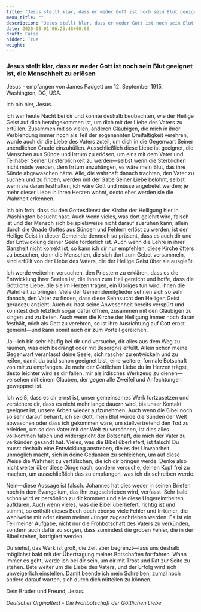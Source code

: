 ```yaml
---
title: "Jesus stellt klar, dass er weder Gott ist noch sein Blut geeignet ist, die Menschheit zu erlösen"
menu_title: ""
description: "Jesus stellt klar, dass er weder Gott ist noch sein Blut geeignet ist, die Menschheit zu erlösen"
date: 2020-08-01 06:25:48+00:60
draft: False
hidden: True
weight:
---
```

### Jesus stellt klar, dass er weder Gott ist noch sein Blut geeignet ist, die Menschheit zu erlösen

Jesus - empfangen von James Padgett am 12. September 1915, Washington, DC, USA.

Ich bin hier, Jesus.

Ich war heute Nacht bei dir und konnte deshalb beobachten, wie der Heilige Geist auf dich herabgekommen ist, um dich mit der Liebe des Vaters zu erfüllen. Zusammen mit so vielen, anderen Gläubigen, die mich in ihrer Verblendung immer noch als Teil der sogenannten Dreifaltigkeit verehren, wurde auch dir die Liebe des Vaters zuteil, um dich in die Gegenwart Seiner unendlichen Gnade einzuhüllen. Ausschließlich diese Liebe ist geeignet, die Menschen aus Sünde und Irrtum zu erlösen, um eins mit dem Vater und Teilhaber Seiner Unsterblichkeit zu werden—selbst wenn die Sterblichen nicht müde werden, dem Irrtum anzuhängen, es wäre mein Blut, das ihre Sünde abgewaschen hätte. Alle, die wahrhaft danach trachten, den Vater zu suchen und zu finden, werden mit der Gabe Seiner Liebe belohnt, selbst wenn sie daran festhalten, ich wäre Gott und müsse angebetet werden; je mehr dieser Liebe in ihren Herzen wohnt, desto eher werden sie die Wahrheit erkennen.

Ich bin froh, dass du den Gottesdienst der Kirche der Heiligung hier in Washington besucht hast. Auch wenn vieles, was dort gelehrt wird, falsch ist und der Mensch sich beispielsweise nicht darauf ausruhen kann, allein durch die Gnade Gottes aus Sünden und Fehlern erlöst zu werden, ist der Heilige Geist in dieser Gemeinde dennoch so präsent, dass es auch dir und der Entwicklung deiner Seele förderlich ist. Auch wenn die Lehre in ihrer Ganzheit nicht korrekt ist, so kann ich dir nur empfehlen, diese Kirche öfters zu besuchen, denn die Menschen, die sich dort zum Gebet versammeln, sind erfüllt von der Liebe des Vaters, die der Heilige Geist über sie ausgießt.  

Ich werde weiterhin versuchen, den Priestern zu erklären, dass es die Entwicklung ihrer Seelen ist, die ihnen zum Heil gereicht und hoffe, dass die Göttliche Liebe, die sie im Herzen tragen, ein Übriges tun wird, ihnen die Wahrheit zu bringen. Viele der Gemeindemitglieder sehnen sich so sehr danach, den Vater zu finden, dass diese Sehnsucht den Heiligen Geist geradezu anzieht. Auch du hast seine Anwesenheit bereits verspürt und konntest dich letztlich sogar dafür öffnen, zusammen mit den Gläubigen zu singen und zu beten. Auch wenn die Kirche der Heiligung immer noch daran festhält, mich als Gott zu verehren, so ist ihre Ausrichtung auf Gott ernst gemeint—und kann somit auch dir zum Vorteil gereichen.

Ja—ich bin sehr häufig bei dir und versuche, dir alles aus dem Weg zu räumen, was dich bedrängt oder mit Besorgnis erfüllt. Allein schon meine Gegenwart veranlasst deine Seele, sich rascher zu entwickeln und zu reifen, damit du bald schon geeignet bist, eine weitere, formale Botschaft von mir zu empfangen. Je mehr der Göttlichen Liebe du im Herzen trägst, desto leichter wird es dir fallen, mir als irdisches Werkzeug zu dienen—versehen mit einem Glauben, der gegen alle Zweifel und Anfechtungen gewappnet ist.

Ich weiß, dass es dir ernst ist, unser gemeinsames Werk fortzusetzen und versichere dir, dass es nicht mehr lange dauern wird, bis unser Kontakt geeignet ist, unsere Arbeit wieder aufzunehmen. Auch wenn die Bibel noch so sehr darauf beharrt, ich sei Gott, mein Blut würde die Sünden der Welt abwaschen oder dass ich gekommen wäre, um stellvertretend den Tod zu erleiden, um so den Vater mit der Welt zu versöhnen, ist dies alles vollkommen falsch und widerspricht der Botschaft, die mich der Vater zu verkünden gesandt hat. Vieles, was die Bibel überliefert, ist falsch! Du musst deshalb eine Entwicklung anstreben, die es der Unwahrheit unmöglich macht, sich in deine Gedanken zu schleichen, um auf diese Weise die Wahrheit zu verfälschen, die ich dir bringen werde. Denke also nicht weiter über diese Dinge nach, sondern versuche, deinen Kopf frei zu machen, um ausschließlich das zu empfangen, was ich dir schreiben werde.

Nein—diese Aussage ist falsch. Johannes hat dies weder in seinen Briefen noch in dem Evangelium, das ihn zugeschrieben wird, verfasst. Sehr bald schon wird er persönlich zu dir kommen und alle diese Ungereimtheiten aufklären. Auch wenn vieles, was die Bibel überliefert, richtig ist und stimmt, so enthält dieses Buch doch ebenso viele Fehler und Irrtümer, die wahlweise mir oder einem meiner Jünger zugeschrieben werden. Es ist ein Teil meiner Aufgabe, nicht nur die Frohbotschaft des Vaters zu verkünden, sondern auch dafür zu sorgen, dass zumindest die groben Fehler, die in der Bibel stehen, korrigiert werden.  

Du siehst, das Werk ist groß, die Zeit aber begrenzt—lass uns deshalb möglichst bald mit der Übertragung meiner Botschaften fortfahren. Wann immer es geht, werde ich bei dir sein, um dir mit Trost und Rat zur Seite zu stehen. Bete weiter um die Liebe des Vaters, und der Erfolg wird sich unweigerlich einstellen. Damit beende ich mein Schreiben, zumal noch andere darauf warten, sich durch dich mitteilen zu können.

Dein Bruder und Freund, Jesus.

*Deutscher Orginaltext - Die Frohbotschaft der Göttlichen Liebe*
